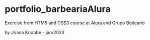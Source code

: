 # portfolio_barbeariaAlura
Exercise from HTM5 and CSS3 course at Alura and Grupo Boticario

by Joana Knobbe - jan/2023
